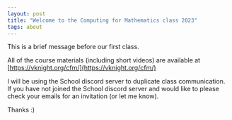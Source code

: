 ```yaml
---
layout: post
title: "Welcome to the Computing for Mathematics class 2023"
tags: about
---
```


This is a brief message before our first class.

All of the course materials (including short videos) are available at
[https://vknight.org/cfm/](https://vknight.org/cfm/)

I will be using the School discord server to duplicate class communication.
If you have not joined the School discord server and would like to please check
your emails for an invitation (or let me know).

Thanks :)
